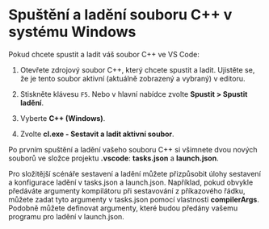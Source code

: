 <h1 data-loc-id="walkthrough.windows.title.run.and.debug.your.file">Spuštění a ladění souboru C++ v systému Windows</h1>
<p data-loc-id="walkthrough.windows.run.and.debug.your.file">Pokud chcete spustit a ladit váš soubor C++ ve VS Code:</p>
<ol>
<li><p data-loc-id="walkthrough.windows.instructions1">Otevřete zdrojový soubor C++, který chcete spustit a ladit. Ujistěte se, že je tento soubor aktivní (aktuálně zobrazený a vybraný) v editoru.</p>
</li>
<li><p data-loc-id="walkthrough.windows.press.f5">Stiskněte klávesu <code>F5</code>. Nebo v hlavní nabídce zvolte <strong><span data-loc-id="walkthrough.windows.run" data-loc-hint="Refers to Run command on main menu">Spustit</span> &gt; <span data-loc-id="walkthrough.windows.start.debugging" data-loc-hint="Refers to Start Debugging command under Run menu on main menu">Spustit ladění</span></strong>.</p>
</li>
<li><p data-loc-id="walkthrough.windows.select.compiler">Vyberte <strong>C++ (Windows)</strong>.</p>
</li>
<li><p data-loc-id="walkthrough.windows.choose.build.active.file">Zvolte <strong>cl.exe - <span data-loc-id="walkthrough.windows.build.and.debug.active.file" data-loc-hint="Should be the same as translation for build.and.debug.active.file in extension.ts">Sestavit a ladit aktivní soubor</span></strong>.</p>
</li>
</ol>
<p data-loc-id="walkthrough.windows.after.running">Po prvním spuštění a ladění vašeho souboru C++ si všimnete dvou nových souborů ve složce projektu <strong>.vscode</strong>: <strong>tasks.json</strong> a <strong>launch.json</strong>.</p>

<p data-loc-id="walkthrough.windows.for.more.complex">Pro složitější scénáře sestavení a ladění můžete přizpůsobit úlohy sestavení a konfigurace ladění v <span>tasks.json</span> a <span>launch.json</span>. Například, pokud obvykle předáváte argumenty kompilátoru při sestavování z příkazového řádku, můžete zadat tyto argumenty v <span>tasks.json</span> pomocí vlastnosti <strong>compilerArgs</strong>. Podobně můžete definovat argumenty, které budou předány vašemu programu pro ladění v <span>launch.json</span>.</p>
